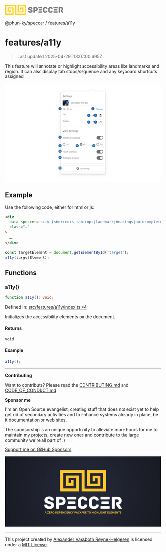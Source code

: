 <div><img alt="SPECCER logo" src="https://raw.githubusercontent.com/phun-ky/speccer/main/public/logo-speccer-horizontal-colored-package.svg?raw=true" style="max-height:32px;"/></div>

[@phun-ky/speccer](../README.md) / features/a11y

# features/a11y

> Last updated 2025-04-29T13:07:00.695Z

This feature will annotate or highlight accessibility areas like landmarks and
region. It can also display tab stops/sequence and any keyboard shortcuts
assigned

![pin](https://github.com/phun-ky/speccer/blob/main/public/speccer-a11y-tabstops-light.png?raw=true)

## Example

Use the following code, either for html or js:

```html
<div
  data-speccer="a11y [shortcuts|tabstops|landmark|headings|autocomplete]"
  class="…"
>
  …
</div>
```

```ts
const targetElement = document.getElementById('target');
a11y(targetElement);
```

## Functions

### a11y()

```ts
function a11y(): void;
```

Defined in:
[src/features/a11y/index.ts:44](https://github.com/phun-ky/speccer/blob/main/src/features/a11y/index.ts#L44)

Initializes the accessibility elements on the document.

#### Returns

`void`

#### Example

```ts
a11y();
```

---

**Contributing**

Want to contribute? Please read the
[CONTRIBUTING.md](https://github.com/phun-ky/speccer/blob/main/CONTRIBUTING.md)
and
[CODE_OF_CONDUCT.md](https://github.com/phun-ky/speccer/blob/main/CODE_OF_CONDUCT.md)

**Sponsor me**

I'm an Open Source evangelist, creating stuff that does not exist yet to help
get rid of secondary activities and to enhance systems already in place, be it
documentation or web sites.

The sponsorship is an unique opportunity to alleviate more hours for me to
maintain my projects, create new ones and contribute to the large community
we're all part of :)

[Support me on GitHub Sponsors](https://github.com/sponsors/phun-ky).

![Speccer banner, with logo and slogan: A zero dependency package to annotate or highlight elements](https://github.com/phun-ky/speccer/blob/main/public/speccer-banner.png?raw=true)

---

This project created by [Alexander Vassbotn Røyne-Helgesen](http://phun-ky.net)
is licensed under a [MIT License](https://choosealicense.com/licenses/mit/).

